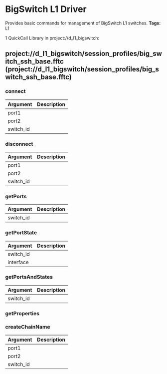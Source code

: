 # BigSwitch L1 Driver
Provides basic commands for management of BigSwitch L1 switches. 
<b>Tags:</b> L1

1 QuickCall Library in project://d_l1_bigswitch:
## project://d_l1_bigswitch/session_profiles/big_switch_ssh_base.fftc (project://d_l1_bigswitch/session_profiles/big_switch_ssh_base.fftc)

### connect

Argument | Description
------------ | -------------
port1 | 
port2 | 
switch_id | 
### disconnect

Argument | Description
------------ | -------------
port1 | 
port2 | 
switch_id | 
### getPorts

Argument | Description
------------ | -------------
switch_id | 
### getPortState

Argument | Description
------------ | -------------
switch_id | 
interface | 
### getPortsAndStates

Argument | Description
------------ | -------------
switch_id | 
### getProperties
### createChainName

Argument | Description
------------ | -------------
port1 | 
port2 | 
switch_id | 
